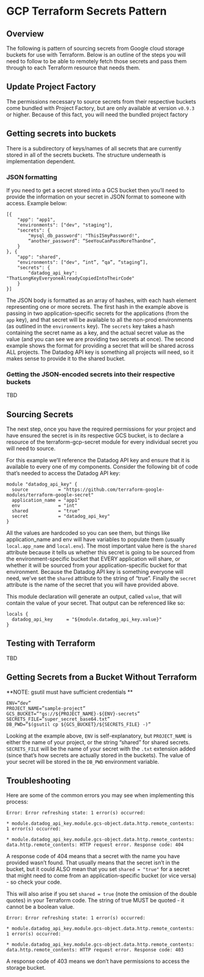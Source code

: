 # GCP Terraform Secrets Pattern

## Overview

The following is pattern of sourcing secrets from Google
cloud storage buckets for use with Terraform. Below is an outline of the steps
you will need to follow to be able to remotely fetch those secrets and pass
them through to each Terraform resource that needs them.

## Update Project Factory

The permissions necessary to source secrets from their respective buckets come
bundled with Project Factory, but are only available at version ``v0.9.3`` or
higher. Because of this fact, you will need the bundled project factory

## Getting secrets into buckets

There is a subdirectory of keys/names of all secrets that are currently stored in all of the secrets
buckets. The structure underneath is implementation dependent.

### JSON formatting

If you need to get a secret stored into a GCS bucket then you’ll
need to provide the information on your secret in JSON format to someone with
access. Example below:

```
[{
    "app": "app1",
    "environments": ["dev", "staging"],
    "secrets": {
        "mysql_db_password": "ThisISmyPassword!",
        “another_password”: “SeeYouCanPassMoreThanOne”,
    }
}, {
    "app": "shared",
    "environments": ["dev", “int”, “qa”, “staging”],
    "secrets": {
        "datadog_api_key": "ThatLongKeyEveryoneAlreadyCopiedIntoTheirCode"
    }
}]
```

The JSON body is formatted as an array of hashes, with each hash element
representing one or more secrets. The first hash in the example above is
passing in two application-specific secrets for the applications (from the
``app`` key), and that secret will be available to all the non-prod environments
(as outlined in the ``environments`` key). The ``secrets`` key takes a hash containing
the secret name as a key, and the actual secret value as the value (and you can
see we are providing two secrets at once). The second example shows the format
for providing a secret that will be shared across ALL projects. The Datadog API
key is something all projects will need, so it makes sense to provide it to the
shared bucket.

### Getting the JSON-encoded secrets into their respective buckets
TBD

## Sourcing Secrets

The next step, once you have the required permissions for your project and have
ensured the secret is in its respective GCS bucket, is to declare a resource of
the terraform-gcp-secret module for every individual secret you will need to
source. 

For this example we’ll reference the Datadog API key and ensure that it is
available to every one of my components.  Consider the following bit of code
that’s needed to access the Datadog API key:

```
module "datadog_api_key" {
  source           = "https://github.com/terraform-google-modules/terraform-google-secret"
  application_name = "app1"
  env              = "int"
  shared           = "true"
  secret           = "datadog_api_key"
}
```

All the values are hardcoded so you can see them, but things like
application_name and env will have variables to populate them (usually
``local.app_name`` and ``local.env``). The most important value here is the ``shared``
attribute because it tells us whether this secret is going to be sourced from
the environment-specific bucket that EVERY application will share, or whether
it will be sourced from your application-specific bucket for that environment.
Because the Datadog API key is something everyone will need, we’ve set the
``shared`` attribute to the string of “true”. Finally the ``secret`` attribute is the
name of the secret that you will have provided above.

This module declaration will generate an output, called ``value``, that will
contain the value of your secret.  That output can be referenced like so:

```
locals {
  datadog_api_key     = "${module.datadog_api_key.value}"
}
```


## Testing with Terraform
TBD


## Getting Secrets from a Bucket Without Terraform

**NOTE: gsutil must have sufficient credentials **

```
ENV=”dev”
PROJECT_NAME=”sample-project” GCS_BUCKET=”"gs://${PROJECT_NAME}-${ENV}-secrets”
SECRETS_FILE=”super_secret_base64.txt”
DB_PWD=”$(gsutil cp ${GCS_BUCKET}/${SECRETS_FILE} -)”
```

Looking at the example above, ``ENV`` is self-explanatory, but ``PROJECT_NAME`` is
either the name of your project, or the string “shared” for shared secrets.
``SECRETS_FILE`` will be the name of your secret with the ``.txt`` extension added
(since that’s how secrets are actually stored in the buckets). The value of
your secret will be stored in the ``DB_PWD`` environment variable.

## Troubleshooting

Here are some of the common errors you may see when implementing this process:

```
Error: Error refreshing state: 1 error(s) occurred:

* module.datadog_api_key.module.gcs-object.data.http.remote_contents: 1 error(s) occurred:

* module.datadog_api_key.module.gcs-object.data.http.remote_contents: data.http.remote_contents: HTTP request error. Response code: 404
```

A response code of 404 means that a secret with the name you have provided
wasn’t found. That usually means that the secret isn’t in the bucket, but it
could ALSO mean that you set ``shared = "true"`` for a secret that might need to
come from an application-specific bucket (or vice versa) - so check your code.

This will also arise if you set ``shared = true`` (note the omission of the double
quotes) in your Terraform code. The string of true MUST be quoted - it cannot
be a boolean value.


```
Error: Error refreshing state: 1 error(s) occurred:

* module.datadog_api_key.module.gcs-object.data.http.remote_contents: 1 error(s) occurred:

* module.datadog_api_key.module.gcs-object.data.http.remote_contents: data.http.remote_contents: HTTP request error. Response code: 403
```

A response code of 403 means we don’t have permissions to access the storage
bucket.

